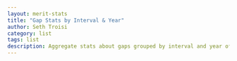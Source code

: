 ```yaml
---
layout: merit-stats
title: "Gap Stats by Interval & Year"
author: Seth Troisi
category: list
tags: list
description: Aggregate stats about gaps grouped by interval and year of discovery.
---
```

